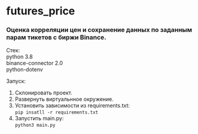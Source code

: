 # futures_price

### Оценка корреляции цен и сохранение данных по заданным парам тикетов с биржи Binance.

Стек:  
python 3.8  
binance-connector 2.0  
python-dotenv  

Запуск:  
1. Склонировать проект.  
2. Развернуть виртуальнное окружение.
3. Установить зависимости из requirements.txt:  
    ```pip insatll -r requirements.txt```
4. Запустить main.py:  
    ```python3 main.py```  